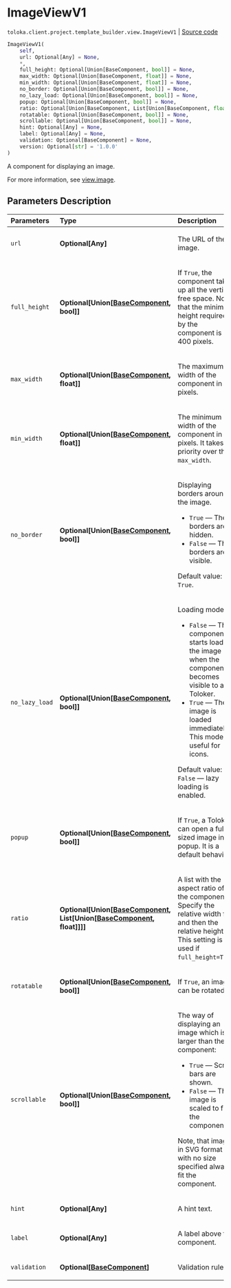 # ImageViewV1
`toloka.client.project.template_builder.view.ImageViewV1` | [Source code](https://github.com/Toloka/toloka-kit/blob/v1.2.0/src/client/project/template_builder/view.py#L221)

```python
ImageViewV1(
    self,
    url: Optional[Any] = None,
    *,
    full_height: Optional[Union[BaseComponent, bool]] = None,
    max_width: Optional[Union[BaseComponent, float]] = None,
    min_width: Optional[Union[BaseComponent, float]] = None,
    no_border: Optional[Union[BaseComponent, bool]] = None,
    no_lazy_load: Optional[Union[BaseComponent, bool]] = None,
    popup: Optional[Union[BaseComponent, bool]] = None,
    ratio: Optional[Union[BaseComponent, List[Union[BaseComponent, float]]]] = None,
    rotatable: Optional[Union[BaseComponent, bool]] = None,
    scrollable: Optional[Union[BaseComponent, bool]] = None,
    hint: Optional[Any] = None,
    label: Optional[Any] = None,
    validation: Optional[BaseComponent] = None,
    version: Optional[str] = '1.0.0'
)
```

A component for displaying an image.


For more information, see [view.image](https://toloka.ai/docs/template-builder/reference/view.image).

## Parameters Description

| Parameters | Type | Description |
| :----------| :----| :-----------|
`url`|**Optional\[Any\]**|<p>The URL of the image.</p>
`full_height`|**Optional\[Union\[[BaseComponent](toloka.client.project.template_builder.base.BaseComponent.md), bool\]\]**|<p>If `True`, the component takes up all the vertical free space. Note, that the minimum height required by the component is 400 pixels.</p>
`max_width`|**Optional\[Union\[[BaseComponent](toloka.client.project.template_builder.base.BaseComponent.md), float\]\]**|<p>The maximum width of the component in pixels.</p>
`min_width`|**Optional\[Union\[[BaseComponent](toloka.client.project.template_builder.base.BaseComponent.md), float\]\]**|<p>The minimum width of the component in pixels. It takes priority over the `max_width`.</p>
`no_border`|**Optional\[Union\[[BaseComponent](toloka.client.project.template_builder.base.BaseComponent.md), bool\]\]**|<p>Displaying borders around the image.</p> <ul> <li>`True` — The borders are hidden.</li> <li>`False` — The borders are visible.</li> </ul> <p>Default value: `True`.</p>
`no_lazy_load`|**Optional\[Union\[[BaseComponent](toloka.client.project.template_builder.base.BaseComponent.md), bool\]\]**|<p>Loading mode:</p> <ul> <li>`False` — The component starts loading the image when the component becomes visible to a Toloker.</li> <li>`True` — The image is loaded immediately. This mode is useful for icons.</li> </ul> <p>Default value: `False` — lazy loading is enabled.</p>
`popup`|**Optional\[Union\[[BaseComponent](toloka.client.project.template_builder.base.BaseComponent.md), bool\]\]**|<p>If `True`, a Toloker can open a full sized image in a popup. It is a default behavior.</p>
`ratio`|**Optional\[Union\[[BaseComponent](toloka.client.project.template_builder.base.BaseComponent.md), List\[Union\[[BaseComponent](toloka.client.project.template_builder.base.BaseComponent.md), float\]\]\]\]**|<p>A list with the aspect ratio of the component. Specify the relative width first and then the relative height. This setting is not used if `full_height=True`.</p>
`rotatable`|**Optional\[Union\[[BaseComponent](toloka.client.project.template_builder.base.BaseComponent.md), bool\]\]**|<p>If `True`, an image can be rotated.</p>
`scrollable`|**Optional\[Union\[[BaseComponent](toloka.client.project.template_builder.base.BaseComponent.md), bool\]\]**|<p>The way of displaying an image which is larger than the component:</p> <ul> <li>`True` — Scroll bars are shown.</li> <li>`False` — The image is scaled to fit the component.</li> </ul> <p>Note, that images in SVG format with no size specified always fit the component.</p>
`hint`|**Optional\[Any\]**|<p>A hint text.</p>
`label`|**Optional\[Any\]**|<p>A label above the component.</p>
`validation`|**Optional\[[BaseComponent](toloka.client.project.template_builder.base.BaseComponent.md)\]**|<p>Validation rules.</p>
